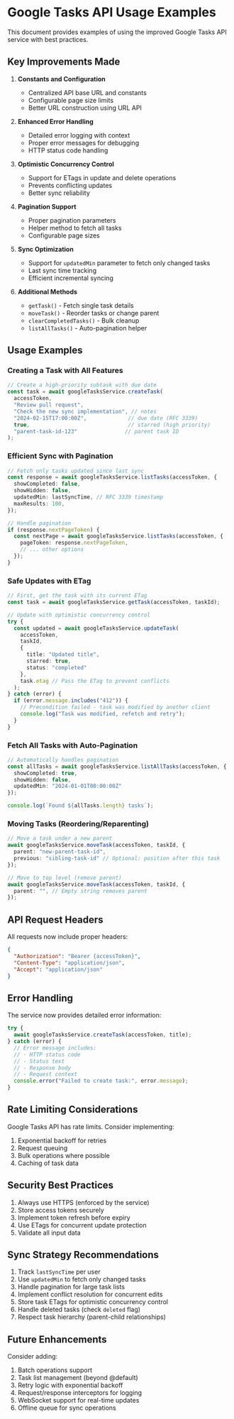 # Google Tasks API Usage Examples

This document provides examples of using the improved Google Tasks API service with best practices.

## Key Improvements Made

1. **Constants and Configuration**
   - Centralized API base URL and constants
   - Configurable page size limits
   - Better URL construction using URL API

2. **Enhanced Error Handling**
   - Detailed error logging with context
   - Proper error messages for debugging
   - HTTP status code handling

3. **Optimistic Concurrency Control**
   - Support for ETags in update and delete operations
   - Prevents conflicting updates
   - Better sync reliability

4. **Pagination Support**
   - Proper pagination parameters
   - Helper method to fetch all tasks
   - Configurable page sizes

5. **Sync Optimization**
   - Support for `updatedMin` parameter to fetch only changed tasks
   - Last sync time tracking
   - Efficient incremental syncing

6. **Additional Methods**
   - `getTask()` - Fetch single task details
   - `moveTask()` - Reorder tasks or change parent
   - `clearCompletedTasks()` - Bulk cleanup
   - `listAllTasks()` - Auto-pagination helper

## Usage Examples

### Creating a Task with All Features

```typescript
// Create a high-priority subtask with due date
const task = await googleTasksService.createTask(
  accessToken,
  "Review pull request",
  "Check the new sync implementation", // notes
  "2024-02-15T17:00:00Z",             // due date (RFC 3339)
  true,                               // starred (high priority)
  "parent-task-id-123"               // parent task ID
);
```

### Efficient Sync with Pagination

```typescript
// Fetch only tasks updated since last sync
const response = await googleTasksService.listTasks(accessToken, {
  showCompleted: false,
  showHidden: false,
  updatedMin: lastSyncTime, // RFC 3339 timestamp
  maxResults: 100,
});

// Handle pagination
if (response.nextPageToken) {
  const nextPage = await googleTasksService.listTasks(accessToken, {
    pageToken: response.nextPageToken,
    // ... other options
  });
}
```

### Safe Updates with ETag

```typescript
// First, get the task with its current ETag
const task = await googleTasksService.getTask(accessToken, taskId);

// Update with optimistic concurrency control
try {
  const updated = await googleTasksService.updateTask(
    accessToken,
    taskId,
    {
      title: "Updated title",
      starred: true,
      status: "completed"
    },
    task.etag // Pass the ETag to prevent conflicts
  );
} catch (error) {
  if (error.message.includes("412")) {
    // Precondition failed - task was modified by another client
    console.log("Task was modified, refetch and retry");
  }
}
```

### Fetch All Tasks with Auto-Pagination

```typescript
// Automatically handles pagination
const allTasks = await googleTasksService.listAllTasks(accessToken, {
  showCompleted: true,
  showHidden: false,
  updatedMin: "2024-01-01T00:00:00Z"
});

console.log(`Found ${allTasks.length} tasks`);
```

### Moving Tasks (Reordering/Reparenting)

```typescript
// Move a task under a new parent
await googleTasksService.moveTask(accessToken, taskId, {
  parent: "new-parent-task-id",
  previous: "sibling-task-id" // Optional: position after this task
});

// Move to top level (remove parent)
await googleTasksService.moveTask(accessToken, taskId, {
  parent: "", // Empty string removes parent
});
```

## API Request Headers

All requests now include proper headers:

```json
{
  "Authorization": "Bearer {accessToken}",
  "Content-Type": "application/json",
  "Accept": "application/json"
}
```

## Error Handling

The service now provides detailed error information:

```typescript
try {
  await googleTasksService.createTask(accessToken, title);
} catch (error) {
  // Error message includes:
  // - HTTP status code
  // - Status text
  // - Response body
  // - Request context
  console.error("Failed to create task:", error.message);
}
```

## Rate Limiting Considerations

Google Tasks API has rate limits. Consider implementing:

1. Exponential backoff for retries
2. Request queuing
3. Bulk operations where possible
4. Caching of task data

## Security Best Practices

1. Always use HTTPS (enforced by the service)
2. Store access tokens securely
3. Implement token refresh before expiry
4. Use ETags for concurrent update protection
5. Validate all input data

## Sync Strategy Recommendations

1. Track `lastSyncTime` per user
2. Use `updatedMin` to fetch only changed tasks
3. Handle pagination for large task lists
4. Implement conflict resolution for concurrent edits
5. Store task ETags for optimistic concurrency control
6. Handle deleted tasks (check `deleted` flag)
7. Respect task hierarchy (parent-child relationships)

## Future Enhancements

Consider adding:

1. Batch operations support
2. Task list management (beyond @default)
3. Retry logic with exponential backoff
4. Request/response interceptors for logging
5. WebSocket support for real-time updates
6. Offline queue for sync operations

